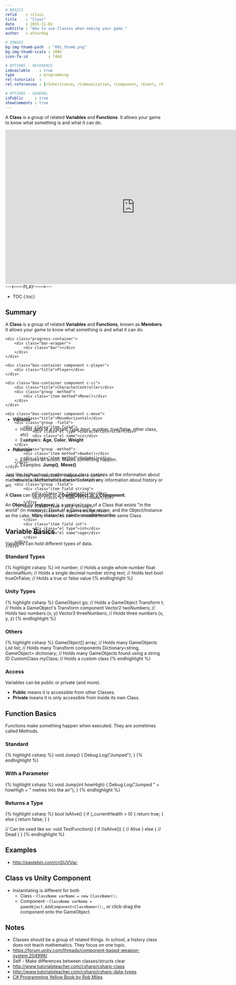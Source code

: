 ```yaml
---
# BASICS
refid    : rClass
title    : "Class"
date     : 2015-11-02
subtitle : "How to use Classes when making your game."
author   : aStardog

# IMAGES
bg-img-thumb-path  : "001_thumb.png"
bg-img-thumb-scale : 100%
icon-fa-id         : f46d

# OPTIONS - REFERENCE
isAvailable    : true
type           : programming
rel-tutorials  : 
rel-references : [rInheritance, rCommunication, rComponent, rEvent, rFindingAccessing, rGameObject, rInterfaces, rField, rMethod, rProperty, rVariable]

# OPTIONS - GENERAL
isPublic     : true
showComments : true
---
```

A **Class** is a group of related **Variables** and **Functions**. It allows your game to know what something is and what it can do.

<div class="google-slides-wrapper">
	<iframe class="google-slides-iframe" src="https://docs.google.com/presentation/d/e/2PACX-1vSmztXUVKCXtNAHk3h_QDe75xGHszpB-ABi8iF3lAwiQllTb7UOJBawCGxMXS5cbxj86lwaHTl2IQGF/embed?start=true&loop=true&delayms=1000" frameborder="0" width="820" height="490" allowfullscreen="true" mozallowfullscreen="true" webkitallowfullscreen="true"></iframe>
	<div class="border"></div>
	<div class="toolbar"><span>---</span>&lt;<span>---</span>PLAY<span>---</span>&gt;<span>---</span></div>
</div>

* TOC
{:toc}

## Summary

A **Class** is a group of related **Variables** and **Functions**, known as **Members**. It allows your game to know what something is and what it can do.

<div class="anim-container anim3" style="height: 240px">

	<div class="progress-container">
		<div class="bar-wrapper">
			<div class="bar"></div>
		</div>
	</div>
	
	<div class="box-container component c-player">
		<div class="title">Player</div>
	</div>
	
	<div class="box-container component c-cc">
		<div class="title">CharacterController</div>
		<div class="group -method">
			<div class="item method">Move()</div>
		</div>
	</div>
	
	<div class="box-container component c-move">
		<div class="title">MoveHorizontal</div>
		<div class="group -field">
			<div class="item field">
				<div class="el type">CharacterController</div>
				<div class="el name">cc</div>
			</div>
		</div>
		<div class="group -method">
			<div class="item method">Awake()</div>
			<div class="item method">Update()</div>
		</div>
	</div>
	
	<div class="box-container component c-info">
		<div class="title">CharacterInfo</div>
		<div class="group -field">
			<div class="item field string">
				<div class="el type">string</div>
				<div class="el name">firstName</div>
			</div>
			<div class="item field string">
				<div class="el type">string</div>
				<div class="el name">secondName</div>
			</div>
			<div class="item field int">
				<div class="el type">int</div>
				<div class="el name">age</div>
			</div>
		</div>
	</div>
	
</div>

<script>
function anim3() {

	let progressBar = document.querySelector('.anim3 .bar');

	let tl = anime.timeline({loop: true, autoplay: true, easing: 'easeInOutQuart', duration: 1000, update: anim => {progressBar.style.width = `${anim.progress}%`} /*, update: anim => {controlSeek.value = anim.progress}*/ });

	// Setup
	anime.set('.anim3 .c-player', {opacity: 0, translateX: 0, width: 230, scale: 0});
	anime.set('.anim3 .c-cc', {opacity: 0, translateY: 60, width: 230, scale: 0});
	anime.set('.anim3 .c-move', {opacity: 0, translateX: 270, width: 230, scale: 0});
	anime.set('.anim3 .c-info', {opacity: 0, translateX: 560, width: 230, scale: 0});
	
	tl.add({targets: '.anim3 .c-player', delay: 1000, opacity: 1, scale: 1});
	
	tl.add({targets: '.anim3 .c-cc', delay: 1000, opacity: 1, scale: 1});
	
	tl.add({targets: '.anim3 .c-move', delay: 1000, opacity: 1, scale: 1});
	
	tl.add({targets: '.anim3 .c-info', delay: 1000, opacity: 1, scale: 1});
	
	tl.add({targets: '.anim3 .c-info', delay: 4000, opacity: 1});
	
	// End
	tl.add({targets: '.anim3', scale: 0});

}
anim3();
</script>


* **Variable**
  * Holds data of a certain Type (text, number, true/false, other class, etc)
  * Examples: **Age**, **Color**, **Weight**

* **Function**
  * Executes an action. Makes something happen.
  * Examples: **Jump()**, **Move()**

Just like high school, mathematics class contains all the information about mathematics. Mathematics doesn't contain any information about history or art.

A **Class** can be added to a **GameObject** as a **Component**.

An **Object** (or **Instance**) is a version/copy of a Class that exists "in the world" (in memory). Think of a Class as the recipe, and the Object/Instance as the cake. Many Instances can be created from the same Class.

## Variable Basics

Variables can hold different types of data.

### Standard Types

{% highlight csharp %}
int    number;      // Holds a single whole number
float  decimalNum;  // Holds a single decimal number
string text;        // Holds text
bool   trueOrFalse; // Holds a true or false value
{% endhighlight %}

### Unity Types

{% highlight csharp %}
GameObject go;           // Holds a GameObject
Transform  t;            // Holds a GameObject's Transform component
Vector2    twoNumbers;   // Holds two numbers (x, y)
Vector3    threeNumbers; // Holds three numbers (x, y, z)
{% endhighlight %}

### Others

{% highlight csharp %}
GameObject[]                   array;      // Holds many GameObjects
List<Transform>                list;       // Holds many Transform components
Dictionary<string, GameObject> dictionary; // Holds many GameObjects found using a string ID
CustomClass                    myClass;    // Holds a custom class
{% endhighlight %}

### Access

Variables can be public or private (and more).

* **Public** means it is accessible from other Classes.
* **Private** means it is only accessible from inside its own Class.

## Function Basics

Functions make something happen when executed. They are sometimes called Methods.

### Standard

{% highlight csharp %}
void Jump()
{
    Debug.Log("Jumped");
}
{% endhighlight %}

### With a Parameter

{% highlight csharp %}
void Jump(int howHigh)
{
    Debug.Log("Jumped " + howHigh + " metres into the air");
}
{% endhighlight %}

### Returns a Type

{% highlight csharp %}
bool IsAlive()
{
    if (_currentHealth > 0)
    {
        return true;
    }
    else
    {
        return false;
    }
}

// Can be used like so:
void TestFunction()
{
    if (IsAlive())
    {
        // Alive
    }
    else
    {
        // Dead
    }
}
{% endhighlight %}

## Examples
* http://pastebin.com/cnSUVVac

## Class vs Unity Component

- Instantiating is different for both
  - Class - `ClassName varName = new ClassName();`
  - Component - `ClassName varName = gameObject.AddComponent<ClassName>();`, or click-drag the component onto the GameObject.

## Notes
* Classes should be a group of related things. In school, a history class does not teach mathematics. They focus on one topic.
* https://forum.unity.com/threads/component-based-weapon-system.204999/
* Self - Make differences between classes/structs clear
* http://www.tutorialsteacher.com/csharp/csharp-class
* http://www.tutorialsteacher.com/csharp/csharp-data-types
* [C# Programming Yellow Book by Rob Miles](https://static1.squarespace.com/static/5019271be4b0807297e8f404/t/5df9306ec60881645ea57ced/1576611956760/CSharp+Book+2019+Refresh.pdf)